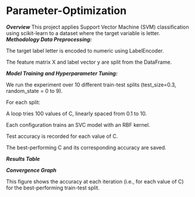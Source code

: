 # Parameter-Optimization
***Overview*** 
This project applies Support Vector Machine (SVM) classification using scikit-learn to a dataset where the target variable is letter.
***Methodology Data Preprocessing:***

The target label letter is encoded to numeric using LabelEncoder.

The feature matrix X and label vector y are split from the DataFrame.

***Model Training and Hyperparameter Tuning:***

We run the experiment over 10 different train-test splits (test_size=0.3, random_state = 0 to 9).

For each split:

A loop tries 100 values of C, linearly spaced from 0.1 to 10.

Each configuration trains an SVC model with an RBF kernel.

Test accuracy is recorded for each value of C.

The best-performing C and its corresponding accuracy are saved.

***Results Table***


***Convergence Graph***

This figure shows the accuracy at each iteration (i.e., for each value of C) for the best-performing train-test split.
